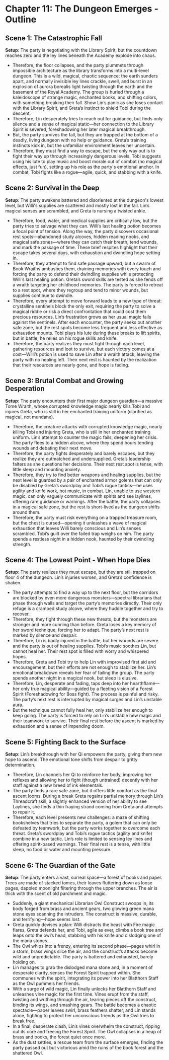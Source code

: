 # Chapter 11: The Dungeon Emerges - Outline

## Scene 1: The Catastrophic Fall

**Setup**: The party is negotiating with the Library Spirit, but the countdown reaches zero and the ley lines beneath the Academy explode into chaos.

- Therefore, the floor collapses, and the party plummets through impossible architecture as the library transforms into a multi-level dungeon. This is a wild, magical, chaotic sequence: the earth sunders apart, and normally invisible ley lines crackle, swell, and burst in an explosion of aurora borealis light twisting through the earth and the basement of the Royal Academy. The group is hurled through a kaleidoscope of strange magic, enchanted books, and shifting colors, with something breaking their fall. Show Lin’s panic as she loses contact with the Library Spirit, and Greta’s instinct to shield Tobi during the descent.
- Therefore, Lin desperately tries to reach out for guidance, but finds only silence and a sense of magical static—her connection to the Library Spirit is severed, foreshadowing her later magical breakthrough.
- But, the party survives the fall, but they are trapped at the bottom of a deadly, living dungeon with no help or guidance. Greta’s training instincts kick in, but the unfamiliar environment leaves her uncertain.
- Therefore, they must find a way to escape, but the only way out is to fight their way up through increasingly dangerous levels. Tobi suggests using his lute to play music and boost morale out of combat (no magical effects, just fun), setting up his role as the party's emotional anchor. In combat, Tobi fights like a rogue—agile, quick, and stabbing with a knife.

## Scene 2: Survival in the Deep

**Setup**: The party awakens battered and disoriented at the dungeon's lowest level, but Willi's supplies are scattered and mostly lost in the fall. Lin’s magical senses are scrambled, and Greta is nursing a twisted ankle.

- Therefore, food, water, and medical supplies are critically low, but the party tries to salvage what they can. Willi’s last healing potion becomes a focal point of tension. Along the way, the party discovers occasional rest spots—abandoned study alcoves, hidden reading nooks, and magical safe zones—where they can catch their breath, tend wounds, and mark the passage of time. These brief respites highlight that their escape takes several days, with exhaustion and dwindling hope setting in.
- Therefore, they attempt to find safe passage upward, but a swarm of Book Wraiths ambushes them, draining memories with every touch and forcing the party to defend their dwindling supplies while protecting Willi’s last healing potion. Greta’s sword skills are tested as she fends off a wraith targeting her childhood memories. The party is forced to retreat to a rest spot, where they regroup and tend to minor wounds, but supplies continue to dwindle.
- Therefore, every attempt to move forward leads to a new type of threat: crystalline sentinels block the only exit, requiring the party to solve a magical riddle or risk a direct confrontation that could cost them precious resources. Lin’s frustration grows as her usual magic fails against the sentinels. After each encounter, the party seeks out another safe zone, but the rest spots become less frequent and less effective as exhaustion mounts. Tobi plays his lute during these breaks to lift spirits, but in battle, he relies on his rogue skills and knife.
- Therefore, the party realizes they must fight through each level, gathering resources and loot to survive, but each victory comes at a cost—Willi’s potion is used to save Lin after a wraith attack, leaving the party with no healing left. Their next rest is haunted by the realization that their resources are nearly gone, and hope is fading.

## Scene 3: Brutal Combat and Growing Desperation

**Setup**: The party encounters their first major dungeon guardian—a massive Tome Wraith, whose corrupted knowledge magic nearly kills Tobi and injures Greta, who is still in her enchanted training uniform (clarified as magical, not mundane).

- Therefore, the creature attacks with corrupted knowledge magic, nearly killing Tobi and injuring Greta, who is still in her enchanted training uniform. Lin’s attempt to counter the magic fails, deepening her crisis. The party flees to a hidden alcove, where they spend hours tending wounds and debating their next move.
- Therefore, the party fights desperately and barely escapes, but they realize they are outmatched and undersupplied. Greta’s leadership falters as she questions her decisions. Their next rest spot is tense, with little sleep and mounting anxiety.
- Therefore, they try to find better weapons and healing supplies, but the next level is guarded by a pair of enchanted armor golems that can only be disabled by Greta’s swordplay and Tobi’s rogue tactics—he uses agility and knife work, not music, in combat. Lin, unable to use western magic, can only vaguely communicate with spirits and see laylines, offering rare guidance or warnings. After the battle, the party collapses in a magical safe zone, but the rest is short-lived as the dungeon shifts around them. 
- Therefore, the party must risk everything on a trapped treasure room, but the chest is cursed—opening it unleashes a wave of magical exhaustion that leaves Willi barely conscious and Lin’s senses scrambled. Tobi’s guilt over the failed trap weighs on him. The party spends a restless night in a hidden nook, haunted by their dwindling strength.

## Scene 4: The Lowest Point - When Hope Dies

**Setup**: The party realizes they must escape, but they are still trapped on floor 4 of the dungeon. Lin’s injuries worsen, and Greta’s confidence is shaken.

- The party attempts to find a way up to the next floor, but the corridors are blocked by even more dangerous monsters—spectral librarians that phase through walls and target the party’s memories directly. Their only refuge is a cramped study alcove, where they huddle together and try to recover.
- Therefore, they fight through these new threats, but the monsters are stronger and more cunning than before. Greta loses a key memory of her sword technique, forcing her to adapt. The party’s next rest is marked by silence and despair.
- Therefore, Lin is badly injured in the battle, but her wounds are severe and the party is out of healing supplies. Tobi’s music soothes Lin, but cannot heal her. Their rest spot is filled with worry and whispered hopes.
- Therefore, Greta and Tobi try to help Lin with improvised first aid and encouragement, but their efforts are not enough to stabilize her. Lin’s emotional breakdown reveals her fear of failing the group. The party spends another night in a magical nook, but sleep is elusive.
- Therefore, Lin, desperate and fading, taps deep into her hearthflame—her only true magical ability—guided by a fleeting vision of a Forest Spirit (Foreshadowing for Boss fight). The process is painful and risky. The party’s next rest is interrupted by magical surges and Lin’s unstable aura.
- But the technique cannot fully heal her, only stabilize her enough to keep going. The party is forced to rely on Lin’s unstable new magic and their teamwork to survive. Their final rest before the ascent is marked by exhaustion and a sense of impending doom.

## Scene 5: Fighting Back to the Surface

**Setup**: Lin’s breakthrough with her Qi empowers the party, giving them new hope to ascend. The emotional tone shifts from despair to gritty determination.

- Therefore, Lin channels her Qi to reinforce her body, improving her reflexes and allowing her to fight (though untrained) decently with her staff against a new breed of ink elementals. 
- The party finds a rare safe zone, but it offers little comfort as the final ascent looms. During a break Greta regains partial memory through Lin’s Threadcraft skill, a slightly enhanced version of her ability to see Laylines, she finds a thin fraying strand coming from Greta and attempts to repair it. 
- Therefore, each level presents new challenges: a maze of shifting bookshelves that tries to separate the party, a golem that can only be defeated by teamwork, but the party works together to overcome each threat. Greta’s swordplay and Tobi’s rogue tactics (agility and knife) combine in a new tactic. Lin’s role is limited to sensing ley lines and offering spirit-based warnings. Their final rest is a tense, with little sleep, no food or water and mounting pressure. 

## Scene 6: The Guardian of the Gate

**Setup**: The party enters a vast, surreal space—a forest of books and paper. Trees are made of stacked tomes, their leaves fluttering down as loose pages, dappled moonlight filtering through the upper branches. The air is thick with the scent of old parchment and magic.

- Suddenly, a giant mechanical Librarian Owl Construct swoops in, its body forged from brass and ancient gears, two glowing green mana stone eyes scanning the intruders. The construct is massive, durable, and terrifying—hope seems lost.
- Greta quickly devises a plan: Willi distracts the beast with Fire magic flares, Greta defends her, and Tobi, agile as ever, climbs a book tree and leaps onto the owl’s head, stabbing with his knife and dislodging one of the mana stones.
- The Owl whips into a frenzy, entering its second phase—pages whirl in a storm, brass wings slice the air, and the construct’s attacks become wild and unpredictable. The party is battered and exhausted, barely holding on.
- Lin manages to grab the dislodged mana stone and, in a moment of desperate clarity, senses the Forest Spirit trapped within. She communes with the spirit, integrating its power into her Blatthorn Staff as the Owl pummels her friends.
- With a surge of wild magic, Lin finally unlocks her Blatthorn Staff and unleashes vine magic for the first time. Vines erupt from the staff, twisting and writhing through the air, tearing pieces off the construct, binding its wings, and smashing gears. The battle becomes a chaotic spectacle—paper leaves swirl, brass feathers shatter, and Lin stands alone, fighting to protect her unconscious friends as the Owl tries to break free.
- In a final, desperate clash, Lin’s vines overwhelm the construct, ripping out its core and freeing the Forest Spirit. The Owl collapses in a heap of brass and books, the forest quiet once more.
- As the dust settles, a rescue team from the surface emerges, finding the party passed out but victorious amid the ruins of the book forest and the shattered Owl.
